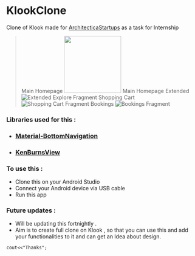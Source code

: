 # KlookClone
Clone of Klook made for [ArchitecticaStartups](architecticastartups.com) as a task for Internship
> Main Homepage
> <img src="https://i.imgur.com/tzLZulu.png" width="150">
> Main Homepage Extended
> ![Extended Explore Fragment](https://i.imgur.com/b5uEBuk.png)
> Shopping Cart
> ![Shopping Cart Fragment](https://i.imgur.com/JhwqCgL.png)
> Bookings 
> ![Bookings Fragment](https://i.imgur.com/1HJw7ca.png)

### Libraries used for this :
 - ### [Material-BottomNavigation](https://github.com/sephiroth74/Material-BottomNavigation)
 - ### [KenBurnsView](https://github.com/flavioarfaria/KenBurnsView)

### To use this :
 - Clone this on your Android Studio 
 - Connect your Android device via USB cable
 - Run this app

### Future updates :
 - Will be updating this fortnightly .
 - Aim is to create full clone on Klook , so that you can use this and add your functionalities to it and can get an Idea about design.

`cout<<"Thanks";`
